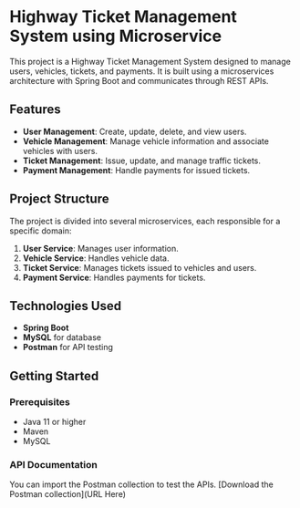 # Highway Ticket Management System using Microservice

This project is a Highway Ticket Management System designed to manage users, vehicles, tickets, and payments. It is built using a microservices architecture with Spring Boot and communicates through REST APIs.

## Features

- **User Management**: Create, update, delete, and view users.
- **Vehicle Management**: Manage vehicle information and associate vehicles with users.
- **Ticket Management**: Issue, update, and manage traffic tickets.
- **Payment Management**: Handle payments for issued tickets.

## Project Structure

The project is divided into several microservices, each responsible for a specific domain:

1. **User Service**: Manages user information.
2. **Vehicle Service**: Handles vehicle data.
3. **Ticket Service**: Manages tickets issued to vehicles and users.
4. **Payment Service**: Handles payments for tickets.

## Technologies Used

- **Spring Boot**
- **MySQL** for database
- **Postman** for API testing

## Getting Started

### Prerequisites

- Java 11 or higher
- Maven
- MySQL

### API Documentation

You can import the Postman collection to test the APIs. [Download the Postman collection](URL Here)
